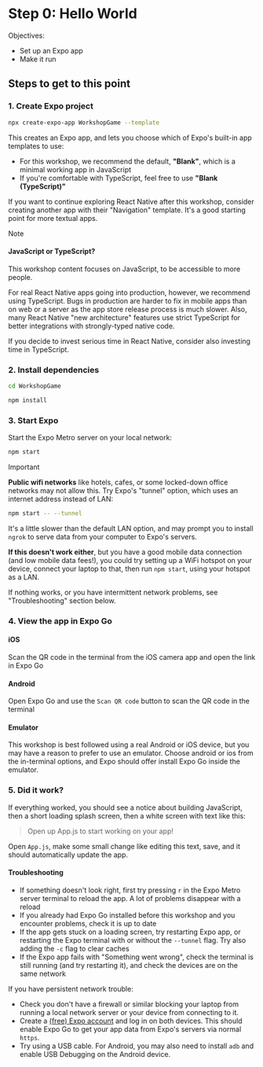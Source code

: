 # Step 0: Hello World

Objectives:
 - Set up an Expo app
 - Make it run

## Steps to get to this point

### 1. Create Expo project

```sh
npx create-expo-app WorkshopGame --template
```

This creates an Expo app, and lets you choose which of Expo's built-in app templates to use:

- For this workshop, we recommend the default, **"Blank"**, which is a minimal working app in JavaScript
- If you're comfortable with TypeScript, feel free to use **"Blank (TypeScript)"** 

If you want to continue exploring React Native after this workshop, consider creating another app with their "Navigation" template. It's a good starting point for more textual apps.

> [!NOTE]
> #### JavaScript or TypeScript?
> 
> This workshop content focuses on JavaScript, to be accessible to more people.
>
> For real React Native apps going into production, however, we recommend using TypeScript. Bugs in production are harder to fix in mobile apps than on web or a server as the app store release process is much slower. Also, many React Native "new architecture" features use strict TypeScript for better integrations with strongly-typed native code.
> 
> If you decide to invest serious time in React Native, consider also investing time in TypeScript.

### 2. Install dependencies

```sh
cd WorkshopGame
```

```sh
npm install
```

### 3. Start Expo

Start the Expo Metro server on your local network:

```sh
npm start
```

> [!IMPORTANT]
>
> **Public wifi networks** like hotels, cafes, or some locked-down office networks may not allow this.
> Try Expo's "tunnel" option, which uses an internet address instead of LAN:
>
> ```sh
> npm start -- --tunnel
> ```
>
> It's a little slower than the default LAN option, and may prompt you to install `ngrok` to
> serve data from your computer to Expo's servers.
>
> **If this doesn't work either**, but you have a good mobile data connection (and low mobile data 
> fees!), you could try setting up a WiFi hotspot on your device, connect your laptop to that,
> then run `npm start`, using your hotspot as a LAN.
>
> If nothing works, or you have intermittent network problems, see "Troubleshooting" section below.

### 4. View the app in Expo Go

#### iOS
Scan the QR code in the terminal from the iOS camera app and open the link in Expo Go

#### Android
Open Expo Go and use the `Scan QR code` button to scan the QR code in the terminal

#### Emulator
This workshop is best followed using a real Android or iOS device, but you may have a reason to prefer to use an emulator. Choose android or ios from the in-terminal options, and Expo should offer install Expo Go inside the emulator.

### 5. Did it work?

If everything worked, you should see a notice about building JavaScript, then a short loading splash screen, then a white screen with text like this:

> Open up App.js to start working on your app!

Open `App.js`, make some small change like editing this text, save, and it should automatically update the app.

#### Troubleshooting

 - If something doesn't look right, first try pressing `r` in the Expo Metro server terminal to reload the app. A lot of problems disappear with a reload
 - If you already had Expo Go installed before this workshop and you encounter problems, check it is up to date
 - If the app gets stuck on a loading screen, try restarting Expo app, or restarting the Expo terminal with or without the `--tunnel` flag. Try also adding the `-c` flag to clear caches
 - If the Expo app fails with "Something went wrong", check the terminal is still running (and try restarting it), and check the devices are on the same network
 
If you have persistent network trouble:
 
 - Check you don't have a firewall or similar blocking your laptop from running a local network server or your device from connecting to it.
 - Create a [(free) Expo account](https://expo.dev) and log in on both devices. This should enable Expo Go to get your app data from Expo's servers via normal `https`.
 - Try using a USB cable. For Android, you may also need to install `adb` and enable USB Debugging on the Android device.
